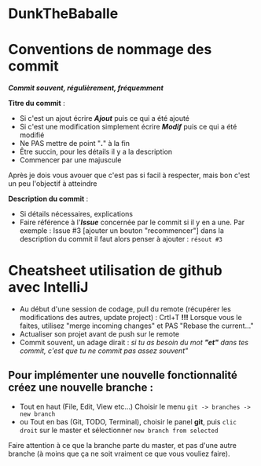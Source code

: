 # DunkTheBaballe

# Conventions de nommage des commit

***Commit souvent, régulièrement, fréquemment***

**Titre du commit** :
- Si c'est un ajout écrire ***Ajout*** puis ce qui a été ajouté
- Si c'est une modification simplement écrire ***Modif*** puis ce qui a été modifié
- Ne PAS mettre de point "**.**" à la fin
- Être succin, pour les détails il y a la description
- Commencer par une majuscule

Après je dois vous avouer que c'est pas si facil à respecter, mais bon c'est un peu l'objectif à atteindre

**Description du commit** :
- Si détails nécessaires, explications
- Faire référence à l'***Issue*** concernée par le commit si il y en a une. Par exemple : Issue #3 [ajouter un bouton "recommencer"]
dans la description du commit il faut alors penser à ajouter : `résout #3`

# Cheatsheet utilisation de github avec IntelliJ
- Au début d'une session de codage, pull du remote (récupérer les modifications des autres, update project) : Crtl+T
  **!!!** Lorsque vous le faites, utilisez "merge incoming changes" et PAS "Rebase the current…"
- Actualiser son projet avant de push sur le remote
- Commit souvent, un adage dirait : *si tu as besoin du mot **"et"** dans tes commit, c'est que tu ne commit pas assez souvent"*

## Pour implémenter une nouvelle fonctionnalité créez une nouvelle branche :
- Tout en haut (File, Edit, View etc…) Choisir le menu `git -> branches -> new branch`
- ou Tout en bas (Git, TODO, Terminal), choisir le panel **git**, puis `clic droit` sur le master et sélectionner `new branch from selected `

Faire attention à ce que la branche parte du master, et pas d'une autre branche (à moins que ça ne soit vraiment ce que vous vouliez faire). <br />
